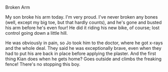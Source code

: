 Broken Arm

<p>My son broke his arm today. I'm very proud. I've never broken any
bones (well, except my big toe, but that hardly counts), and he's gone
and busted his arm before he's even four! He did it riding his new
bike, of course; lost control going down a little hill.</p>

<p>He was obviously in pain, so Jo took him to the doctor, where he
got x-rays and the whole deal. They said he was exceptionally brave,
even when they had to put his are back in place before applying the
plaster. And the first thing Kian does when he gets home? Goes outside
and climbs the freaking fence! There's no stopping this boy.</p>
